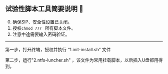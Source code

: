 
试验性脚本工具简要说明 🧪
---
0. 确保SIP、安全性设置已关闭。
1. 授权`chmod 777 ` 所有脚本文件。
2. 注意中途需要输入密码验证。

---

第一步，打开终端，授权并执行 “1.init-install.sh” 文件

第二步，运行"2.ntfs-luncher.sh" ，该文件为常用挂载脚本，以后插入U盘都用得到。
